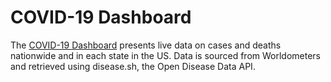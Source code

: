 # COVID-19 Dashboard
The [COVID-19 Dashboard](https://covid-dashboard-km-jc.herokuapp.com) presents live data on cases and deaths nationwide and in each state in the US. Data is sourced from Worldometers and retrieved using disease.sh, the Open Disease Data API.

